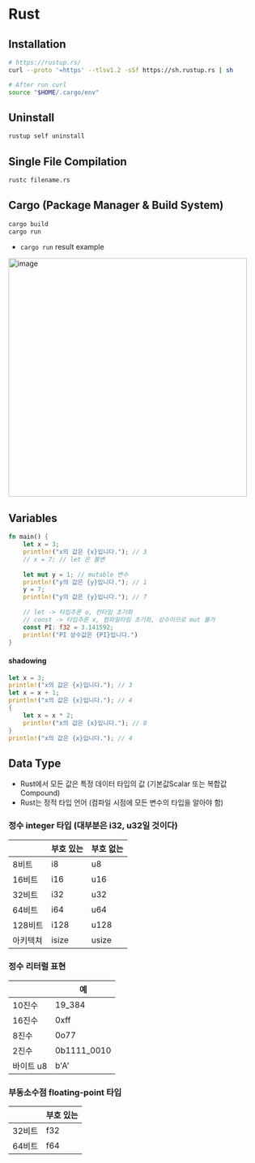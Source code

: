 # Rust

## Installation
```bash
# https://rustup.rs/
curl --proto '=https' --tlsv1.2 -sSf https://sh.rustup.rs | sh

# After run curl
source "$HOME/.cargo/env"
```

## Uninstall
```bash
rustup self uninstall
```

## Single File Compilation
```bash
rustc filename.rs
```

## Cargo (Package Manager & Build System)
```bash
cargo build
cargo run
```

- `cargo run` result example

<img width="471" alt="image" src="https://github.com/Nhahan/rust/assets/81916648/dd6b7be6-ea47-4d8c-a398-3ea3c47dadf7">

## Variables
```rust
fn main() {
    let x = 3;
    println!("x의 값은 {x}입니다."); // 3
    // x = 7; // let 은 불변
    
    let mut y = 1; // mutable 변수
    println!("y의 값은 {y}입니다."); // 1
    y = 7;
    println!("y의 값은 {y}입니다."); // 7
    
    // let -> 타입추론 o, 런타임 초기화
    // const -> 타입추론 x, 컴파일타임 초기화, 상수이므로 mut 불가
    const PI: f32 = 3.141592;
    println!("PI 상수값은 {PI}입니다.")
}
```

#### shadowing
```rust
let x = 3;
println!("x의 값은 {x}입니다."); // 3
let x = x + 1;
println!("x의 값은 {x}입니다."); // 4
{
    let x = x * 2;
    println!("x의 값은 {x}입니다."); // 8 
}
println!("x의 값은 {x}입니다."); // 4
```

## Data Type

- Rust에서 모든 값은 특정 데이터 타입의 값 (기본값Scalar 또는 복합값 Compound)
- Rust는 정적 타입 언어 (컴파일 시점에 모든 변수의 타입을 알아야 함)

### 정수 integer 타입 (대부분은 i32, u32일 것이다)

|       | 부호 있는 | 부호 없는 |
|-------|-------|-------|
| 8비트   | i8    | u8    |
| 16비트  | i16   | u16   |
| 32비트  | i32   | u32   |
| 64비트  | i64   | u64   |
| 128비트 | i128  | u128  |
| 아키텍쳐  | isize | usize |

### 정수 리터럴 표현

|         | 예          |
|---------|------------|
| 10진수    | 19_384     |
| 16진수    | 0xff       |
| 8진수     | 0o77       |
| 2진수     | 0b1111_0010|
| 바이트 u8  | b'A'       |

### 부동소수점 floating-point 타입

| | 부호 있는 |
|---|---|
| 32비트 | f32 |
| 64비트 | f64 |
